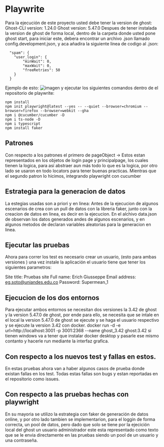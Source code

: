 # Playwrite
Para la ejecución de este proyecto usted debe tener la version de ghost:
Ghost-CLI version: 1.24.0
Ghost version: 5.47.0
Despues de tener instalada la version de ghost de forma local, dentro de la carpeta donde usted pone ghost start, para iniciar este, debera encontrar un archivo .json llamado config.development.json, y aca añadira la siguiente linea de codigo al .json:
```
  "spam": {
    "user_login": {
        "minWait": 0,
        "maxWait": 0,
        "freeRetries": 50
    }
  }
 ```
 Ejemplo de esto:
![imagen](https://github.com/leinaro/MISW4103-Ghost-Pruebas-Automatizadas/assets/63005873/c612f1ab-d590-4641-a607-fb2889e0ca94)
y ejecutar los siguientes comandos dentro de el repositorio de playwrite:
```
npm install
npm init playwright@latest --yes -- --quiet --browser=chromium --browser=firefox --browser=webkit --gha
npm i @cucumber/cucumber -D
npm i ts-node -D 
npm i typescript
npm install faker
```
## Patrones
Con respecto a los patrones el primero de pageObject -> Estos estan representados en los objetos de login page y principalpage, los cuales tienen la logica, para así abstraer aun más todo lo que es la logica, por otro lado se usaron en todo locators para tener buenas practicas.
Mientras que el segundo patron lo hicimos, integrando playwright con cucumber
## Estrategia para la generacion de datos
La estegias usadas son a priori y en linea:
Antes de la ejecucion de algunos escenarios de crea con un pull de datos con la libreria faker, junto con la creacion de datos en linea, es decir en la ejecucion.
En el alchivo data.json de observan los datos generados andes de algunos escenarios, y en algunos metodos de declaran variables aleatorias para la generacion en linea.

## Ejecutar las pruebas
Ahora para correr los test es necesario crear un usuario, (esto para ambas versiones ) una vez instale la aplicación el usuario tiene que tener los siguientes parametros:

Site title: Pruebas site
Full name: Erich Giusseppe
Email address: eg.soto@uniandes.edu.co
Password: Supermean_1

## Ejecucion de los dos entornos
Para ejecutar ambos entornos se necesitan dos versiones la 3.42 de ghost y la version 5.47.0 de ghost, por ende para ello, se necesita que se intale en el local la version 5.47.0 de ghost se ejecute y se haga el usuario respectivo y se ejecute la version 3.42 con docker.
docker run -d -e url=http://localhost:3001 -p 3001:2368 --name ghost_3.42 ghost:3.42
si tienen windows va a tener que instalar docker desktop y pasarle ese mismo contanto y hacerle run mediante la interfaz grafica.
## Con respecto a los nuevos test y fallas en estos.
En estas pruebas ahora van a haber algunos casos de prueba donde existan fallas en los test.
Todas estas fallas son bugs y estan reportadas en el repositorio como issues.

## Con respecto a las pruebas hechas con playwright 
En su mayoria se utilizo la estrategia con faker de generación de datos online, y por otro lado tambien se implementarion, para el loggin de forma correcta, un pool de datos, pero dado que solo se tiene por la ejecición local del ghost un usuario administrador este esta representado como texto que se le envia directamente en las pruebas siendo un pool de un usuario y una contraseña.



